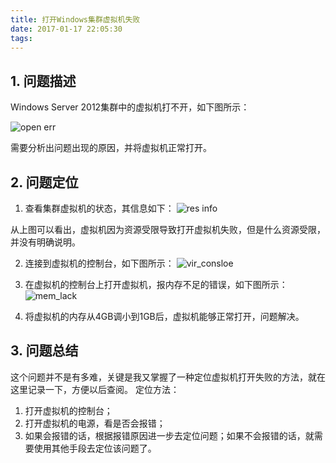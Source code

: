 ```yaml
---
title: 打开Windows集群虚拟机失败
date: 2017-01-17 22:05:30
tags:
---
```


## 1. 问题描述
Windows Server 2012集群中的虚拟机打不开，如下图所示：

![open err](./open_error.png)

需要分析出问题出现的原因，并将虚拟机正常打开。

## 2. 问题定位
1. 查看集群虚拟机的状态，其信息如下：
![res info](./res_info.png)

 从上图可以看出，虚拟机因为资源受限导致打开虚拟机失败，但是什么资源受限，并没有明确说明。

2. 连接到虚拟机的控制台，如下图所示：
![vir_consloe](./vir_console.png)

3. 在虚拟机的控制台上打开虚拟机，报内存不足的错误，如下图所示：
![mem_lack](./mem_lack.png)

4. 将虚拟机的内存从4GB调小到1GB后，虚拟机能够正常打开，问题解决。

## 3. 问题总结
这个问题并不是有多难，关键是我又掌握了一种定位虚拟机打开失败的方法，就在这里记录一下，方便以后查阅。
定位方法：
1. 打开虚拟机的控制台；
2. 打开虚拟机的电源，看是否会报错；
3. 如果会报错的话，根据报错原因进一步去定位问题；如果不会报错的话，就需要使用其他手段去定位该问题了。